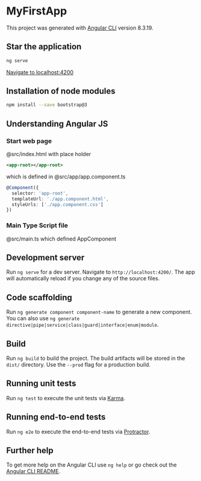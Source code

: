 # MyFirstApp

This project was generated with [Angular CLI](https://github.com/angular/angular-cli) version 8.3.19.

## Star the application
```bash
ng serve
```
[Navigate to localhost:4200](http://localhost:4200)

## Installation of node modules

```bash
npm install --save bootstrap@3
```

## Understanding Angular JS
### Start web page
@src/index.html with place holder   
```xml
<app-root></app-root>
```
which is defined in 
@src/app/app.component.ts
```ts
@Component({
  selector: 'app-root',
  templateUrl: './app.component.html',
  styleUrls: ['./app.component.css']
})
```
### Main Type Script file
@src/main.ts
which defined AppComponent

## Development server

Run `ng serve` for a dev server. Navigate to `http://localhost:4200/`. The app will automatically reload if you change any of the source files.

## Code scaffolding

Run `ng generate component component-name` to generate a new component. You can also use `ng generate directive|pipe|service|class|guard|interface|enum|module`.

## Build

Run `ng build` to build the project. The build artifacts will be stored in the `dist/` directory. Use the `--prod` flag for a production build.

## Running unit tests

Run `ng test` to execute the unit tests via [Karma](https://karma-runner.github.io).

## Running end-to-end tests

Run `ng e2e` to execute the end-to-end tests via [Protractor](http://www.protractortest.org/).

## Further help

To get more help on the Angular CLI use `ng help` or go check out the [Angular CLI README](https://github.com/angular/angular-cli/blob/master/README.md).
